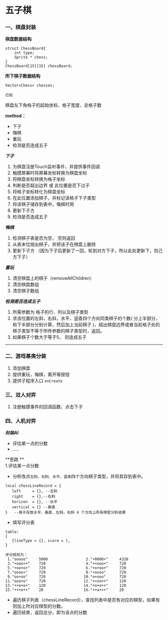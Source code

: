 # 五子棋

### 一、棋盘封装

**棋盘数据结构**  

````
struct ChessBoard{
	int type;
	Sprite * chess;
}
ChessBoard[15][15] chessBoard;
````

**所下棋子数据结构**
	

	Vector<Chess> chesses;

`已知`

棋盘左下角格子的起始坐标、格子宽度、总格子数  

**method：**  

* 下子
* 悔棋  
* 重玩  
* 检测是否连成五子

***下子***

1. 为棋盘注册Touch监听事件，并提供事件回调
2. 触摸屏幕时将屏幕坐标转换为棋盘坐标 
3. 将棋盘坐标转换为格子坐标
4. 判断是否超出边界 或 此位置是否下过子
5. 将格子坐标转化为棋盘坐标
6. 在此位置添加棋子，并标记该格子下子类型
7. 将该棋子储存到表中，悔棋时用
8. 更新下子方
9. 检测是否连成五子

***悔棋***

1. 检测棋子表是否为空， 空则返回
2. 从表末位抛出棋子，并把该子在棋盘上删除
3. 更新下子方 （因为下子后更新了一回，轮到对方下子，所以此处更新下，则己方下子）

***重玩***

1. 清空棋盘上的棋子（removeAllChildren）
2. 清空棋盘数组
3. 清空棋子数组

***检测是否连成五子***

1. 所需参数为 格子的行、列以及棋子类型
2. 求该位置的左斜，右斜，水平，竖直四个方向同类棋子的个数( 分上半部分，和下半部分分别计算，然后加上当前棋子 )，超出棋盘边界或者当前格子处的棋子类型不等于所传参数的棋子类型时，返回。
3. 如果棋子个数大于等于5， 则连成五子

---
### 二、游戏基类分装

1. 添加棋盘
2. 提供重玩，悔棋，离开等按钮
3. 提供子程序入口 `onCreate`


### 三、双人对弈


1. 注册触摸事件的回调函数、点击下子

### 四、人机对弈

***封装AI***

* 评估某一点的分数
* .....

**思路  **  
1.评估某一点分数

* 分析改点`左斜，右斜、水平、竖直`四个方向棋子类型，并将其存到表中。
	
 ```
 local chessLineRecord = {
    left     = {}, --左斜
    right    = {},--右斜
    horizon  = {}, --水平
    vertical = {} --垂直
}   --用于存放水平、垂直、左斜、右斜 4 个方向上所有棋型分析结果
 ```
 
 * 填写评分表 
 
 ```
 table:
 {
 	{lineType = {}, score = },
 }
 
 评分规则为：
  1."ooooo"     5000                 2."+0000+"     4320
  3."+ooo++"    720                  4."++ooo+"     720
  5."+oo+o+"    720                  6."+o+oo+"     720
  7."oooo+"     720                  8."+oooo"      720
  9."oo+oo"     720                 10."o+ooo"      720
 11."ooo+o"     720                 12."++oo++"     120
 13."++o+o+"    120                 14."+o+o++"     120
 15."+++o++"    20                  16."++o+++"     20
 ```

* 遍历棋子列表（chessLineRecord），查找列表中是否有对应的棋型，如果有则加上所对应棋型的分数。
* 遍历结束，返回总分，即为该点的分数